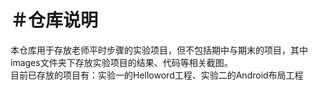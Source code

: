 ＃仓库说明<br>
==========
本仓库用于存放老师平时步骤的实验项目，但不包括期中与期末的项目，其中images文件夹下存放实验项目的结果、代码等相关截图。<br>
目前已存放的项目有：实验一的Helloword工程、实验二的Android布局工程
